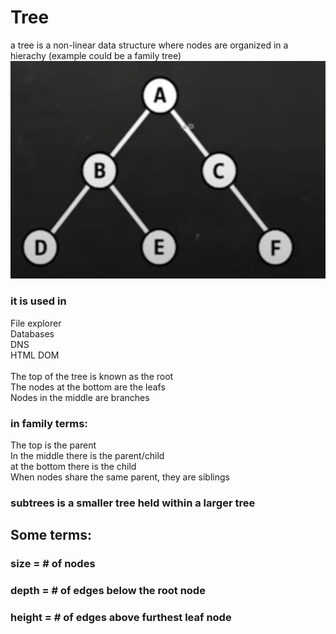 # Tree
a tree is a non-linear data structure where nodes are organized in a hierachy
(example could be a family tree)
![img_4.png](img_4.png)

### it is used in
File explorer
<br>
Databases
<br>
DNS
<br>
HTML DOM
<br>
<br>
The top of the tree is known as the root
<br>
The nodes at the bottom are the leafs
<br>
Nodes in the middle are branches
<br>

### in family terms:
The top is the parent
<br>
In the middle there is the parent/child
<br>
at the bottom there is the child
<br>
When nodes share the same parent, they are siblings

### subtrees is a smaller tree held within a larger tree

## Some terms:
### size = # of nodes

### depth = # of edges below the root node

### height = # of edges above furthest leaf node

